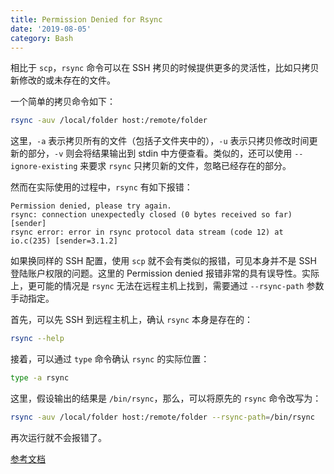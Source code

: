 ```yaml
---
title: Permission Denied for Rsync
date: '2019-08-05'
category: Bash
---
```


相比于 `scp`，`rsync` 命令可以在 SSH 拷贝的时候提供更多的灵活性，比如只拷贝新修改的或未存在的文件。

一个简单的拷贝命令如下：

```bash
rsync -auv /local/folder host:/remote/folder
```

这里，`-a` 表示拷贝所有的文件（包括子文件夹中的），`-u` 表示只拷贝修改时间更新的部分，`-v` 则会将结果输出到 stdin 中方便查看。类似的，还可以使用 `--ignore-existing` 来要求 `rsync` 只拷贝新的文件，忽略已经存在的部分。

然而在实际使用的过程中，`rsync` 有如下报错：

```text
Permission denied, please try again.
rsync: connection unexpectedly closed (0 bytes received so far) [sender]
rsync error: error in rsync protocol data stream (code 12) at io.c(235) [sender=3.1.2]
```

如果换同样的 SSH 配置，使用 `scp` 就不会有类似的报错，可见本身并不是 SSH 登陆账户权限的问题。这里的 Permission denied 报错非常的具有误导性。实际上，更可能的情况是 `rsync` 无法在远程主机上找到，需要通过 `--rsync-path` 参数手动指定。

首先，可以先 SSH 到远程主机上，确认 `rsync` 本身是存在的：

```bash
rsync --help
```

接着，可以通过 `type` 命令确认 `rsync` 的实际位置：

```bash
type -a rsync
```

这里，假设输出的结果是 `/bin/rsync`，那么，可以将原先的 `rsync` 命令改写为：

```bash
rsync -auv /local/folder host:/remote/folder --rsync-path=/bin/rsync
```

再次运行就不会报错了。

[参考文档](https://superuser.com/questions/1017697/how-can-rsync-fail-due-to-missing-permissions-if-remote-login-occurs-with-root)
